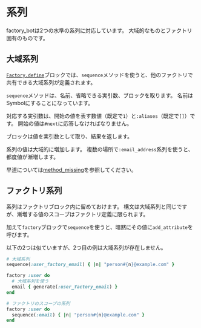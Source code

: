 # 系列

factory\_botは2つの水準の系列に対応しています。
大域的なものとファクトリ固有のものです。

## 大域系列

[`Factory.define`]ブロックでは、`sequence`メソッドを使うと、他のファクトリで共有できる大域系列が定義されます。

[`Factory.define`]: define.html

`sequence`メソッドは、名前、省略できる実引数、ブロックを取ります。
名前はSymbolにすることになっています。

対応する実引数は、開始の値を表す数値（既定で`1`）と`:aliases`（既定で`[]`）です。
開始の値は`#next`に応答しなければなりません。

ブロックは値を実引数として取り、結果を返します。

系列の値は大域的に増加します。
複数の場所で`:email_address`系列を使うと、都度値が漸増します。

早道については[method_missing](method_missing.html)を参照してください。

## ファクトリ系列

系列はファクトリブロック内に留めておけます。
構文は大域系列と同じですが、漸増する値のスコープはファクトリ定義に限られます。

加えて`factory`ブロックで`sequence`を使うと、暗黙にその値に`add_attribute`を呼びます。

以下の2つは似ていますが、2つ目の例は大域系列が存在しません。

```ruby
# 大域系列
sequence(:user_factory_email) { |n| "person#{n}@example.com" }

factory :user do
  # 大域系列を使う
  email { generate(:user_factory_email) }
end
```

```ruby
# ファクトリのスコープの系列
factory :user do
  sequence(:email) { |n| "person#{n}@example.com" }
end
```
